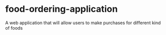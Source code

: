 # food-ordering-application
A web application that will allow users to make purchases for different kind of foods
